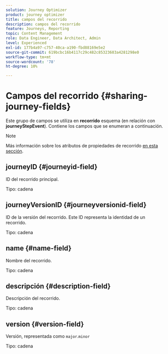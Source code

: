 ```yaml
---
solution: Journey Optimizer
product: journey optimizer
title: campos del recorrido
description: campos del recorrido
feature: Journeys, Reporting
topic: Content Management
role: Data Engineer, Data Architect, Admin
level: Experienced
exl-id: 177b4a97-c757-40ca-a190-fbd88169e5e2
source-git-commit: 619bcbc16b4117c29c482c85323603a4281298e0
workflow-type: tm+mt
source-wordcount: '78'
ht-degree: 10%

---
```


# Campos del recorrido {#sharing-journey-fields}

Este grupo de campos se utiliza en **recorrido** esquema (en relación con **journeyStepEvent**). Contiene los campos que se enumeran a continuación.


>[!NOTE]
>
>Más información sobre los atributos de propiedades de recorrido [en esta sección](../building-journeys/expression/journey-properties.md#journey-propertoes-fields).


## journeyID {#journeyid-field}

ID del recorrido principal.

Tipo: cadena

## journeyVersionID {#journeyversionid-field}

ID de la versión del recorrido. Este ID representa la identidad de un recorrido.

Tipo: cadena

## name {#name-field}

Nombre del recorrido.

Tipo: cadena

## descripción {#description-field}

Descripción del recorrido.

Tipo: cadena

## version {#version-field}

Versión, representada como `major`.`minor`

Tipo: cadena
